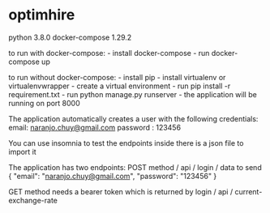 # optimhire
python 3.8.0
docker-compose 1.29.2

to run with docker-compose:
    - install docker-compose
    - run docker-compose up


to run without docker-compose:
    - install pip
    - install virtualenv or virtualenvwrapper
    - create a virtual environment
    - run pip install -r requirement.txt
    - run python manage.py runserver
    - the application will be running on port 8000



The application automatically creates a user with the following credentials:
email: naranjo.chuy@gmail.com
password : 123456

You can use insomnia to test the endpoints inside there is a json file to import it

The application has two endpoints:
POST method
/ api / login /
data to send
{
      "email": "naranjo.chuy@gmail.com",
      "password": "123456"
}

GET method
needs a bearer token which is returned by login
/ api / current-exchange-rate


